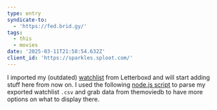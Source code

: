 ```yaml
---
type: entry
syndicate-to:
  - 'https://fed.brid.gy/'
tags:
  - this
  - movies
date: '2025-03-11T21:58:54.632Z'
client_id: 'https://sparkles.sploot.com/'
---
```

I imported my (outdated) [watchlist](/watchlist) from Letterboxd and will start adding stuff here from now on. I used the following [node.js script](/code/import-letterboxd-watchlist/) to parse my exported watchlist `.csv` and grab data from themoviedb to have more options on what to display there.
